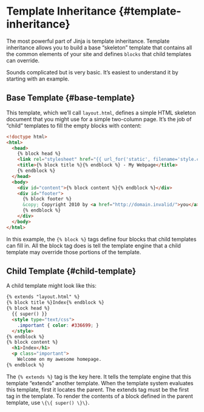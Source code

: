# Template Inheritance {#template-inheritance}

The most powerful part of Jinja is template inheritance. Template inheritance allows you to build a base “skeleton” template that contains all the common elements of your site and defines `blocks` that child templates can override.

Sounds complicated but is very basic. It’s easiest to understand it by starting with an example.

## Base Template {#base-template}

This template, which we’ll call `layout.html`, defines a simple HTML skeleton document that you might use for a simple two-column page. It’s the job of “child” templates to fill the empty blocks with content:

```html
<!doctype html>
<html>
  <head>
    {% block head %}
    <link rel="stylesheet" href="{{ url_for('static', filename='style.css') }}">
    <title>{% block title %}{% endblock %} - My Webpage</title>
    {% endblock %}
  </head>
  <body>
    <div id="content">{% block content %}{% endblock %}</div>
    <div id="footer">
      {% block footer %}
      &copy; Copyright 2010 by <a href="http://domain.invalid/">you</a>.
      {% endblock %}
    </div>
  </body>
</html>
```

In this example, the `{% block %}` tags define four blocks that child templates can fill in. All the block tag does is tell the template engine that a child template may override those portions of the template.

## Child Template {#child-template}

A child template might look like this:

```html
{% extends "layout.html" %}
{% block title %}Index{% endblock %}
{% block head %}
  {{ super() }}
  <style type="text/css">
    .important { color: #336699; }
  </style>
{% endblock %}
{% block content %}
  <h1>Index</h1>
  <p class="important">
    Welcome on my awesome homepage.
{% endblock %}
```

The `{% extends %}` tag is the key here. It tells the template engine that this template “extends” another template. When the template system evaluates this template, first it locates the parent. The extends tag must be the first tag in the template. To render the contents of a block defined in the parent template, use `\{\{ super() \}\}`.